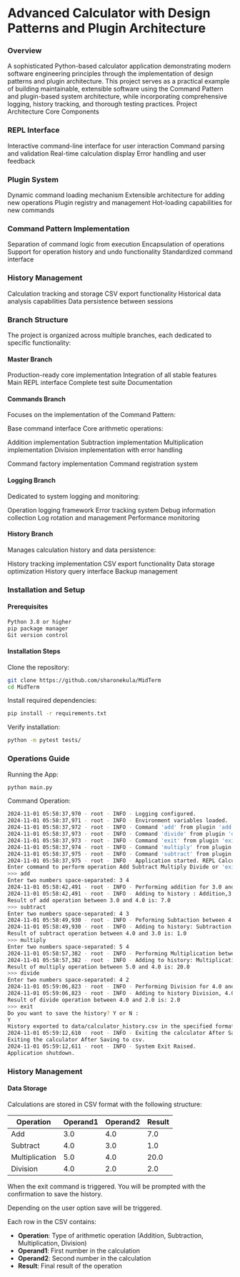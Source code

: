 # Advanced Calculator with Design Patterns and Plugin Architecture
### Overview
A sophisticated Python-based calculator application demonstrating modern software engineering principles through the implementation of design patterns and plugin architecture. This project serves as a practical example of building maintainable, extensible software using the Command Pattern and plugin-based system architecture, while incorporating comprehensive logging, history tracking, and thorough testing practices.
Project Architecture
Core Components

### REPL Interface

Interactive command-line interface for user interaction
Command parsing and validation
Real-time calculation display
Error handling and user feedback


### Plugin System

Dynamic command loading mechanism
Extensible architecture for adding new operations
Plugin registry and management
Hot-loading capabilities for new commands


### Command Pattern Implementation

Separation of command logic from execution
Encapsulation of operations
Support for operation history and undo functionality
Standardized command interface


### History Management

Calculation tracking and storage
CSV export functionality
Historical data analysis capabilities
Data persistence between sessions



### Branch Structure

The project is organized across multiple branches, each dedicated to specific functionality:

#### Master Branch

Production-ready core implementation
Integration of all stable features
Main REPL interface
Complete test suite
Documentation

#### Commands Branch
Focuses on the implementation of the Command Pattern:

Base command interface
Core arithmetic operations:

Addition implementation
Subtraction implementation
Multiplication implementation
Division implementation with error handling


Command factory implementation
Command registration system

#### Logging Branch
Dedicated to system logging and monitoring:

Operation logging framework
Error tracking system
Debug information collection
Log rotation and management
Performance monitoring

#### History Branch
Manages calculation history and data persistence:

History tracking implementation
CSV export functionality
Data storage optimization
History query interface
Backup management

### Installation and Setup

#### Prerequisites

```bash
Python 3.8 or higher
pip package manager
Git version control
```

#### Installation Steps

Clone the repository:
```bash 
git clone https://github.com/sharonekula/MidTerm
cd MidTerm
```
Install required dependencies:

```bash
pip install -r requirements.txt
```

Verify installation:
```bash
python -m pytest tests/
```

### Operations Guide

Running the App:

```bash
python main.py
```

Command Operation:

```bash
2024-11-01 05:58:37,970 - root - INFO - Logging configured.
2024-11-01 05:58:37,971 - root - INFO - Environment variables loaded.
2024-11-01 05:58:37,972 - root - INFO - Command 'add' from plugin 'add' registered.
2024-11-01 05:58:37,973 - root - INFO - Command 'divide' from plugin 'divide' registered.
2024-11-01 05:58:37,973 - root - INFO - Command 'exit' from plugin 'exit' registered.
2024-11-01 05:58:37,974 - root - INFO - Command 'multiply' from plugin 'multiply' registered.
2024-11-01 05:58:37,975 - root - INFO - Command 'subtract' from plugin 'subtract' registered.
2024-11-01 05:58:37,975 - root - INFO - Application started. REPL Calculator
Enter command to perform operation Add Subtract Multiply Divide or 'exit' to Exit
>>> add
Enter two numbers space-separated: 3 4
2024-11-01 05:58:42,491 - root - INFO - Performing addition for 3.0 and 4.0
2024-11-01 05:58:42,491 - root - INFO - Adding to history : Addition,3.0,4.0,7.0
Result of add operation between 3.0 and 4.0 is: 7.0
>>> subtract
Enter two numbers space-separated: 4 3
2024-11-01 05:58:49,930 - root - INFO - Peforming Subtaction between 4.0 and 3.0
2024-11-01 05:58:49,930 - root - INFO - Adding to history: Subtraction, 4.0, 3.0, 1.0
Result of subtract operation between 4.0 and 3.0 is: 1.0
>>> multiply
Enter two numbers space-separated: 5 4
2024-11-01 05:58:57,382 - root - INFO - Performing Multiplication between 5.0 and 4.0
2024-11-01 05:58:57,382 - root - INFO - Adding to history: Multiplication, 5.0, 4.0, 20.0
Result of multiply operation between 5.0 and 4.0 is: 20.0
>>> divide
Enter two numbers space-separated: 4 2
2024-11-01 05:59:06,823 - root - INFO - Performing Division for 4.0 and 2.0
2024-11-01 05:59:06,823 - root - INFO - Adding to history Division, 4.0, 2.0, 2.0
Result of divide operation between 4.0 and 2.0 is: 2.0
>>> exit
Do you want to save the history? Y or N :
Y
History exported to data/calculator_history.csv in the specified format.
2024-11-01 05:59:12,610 - root - INFO - Exiting the calculator After Saving to csv.
Exiting the calculator After Saving to csv.
2024-11-01 05:59:12,611 - root - INFO - System Exit Raised.
Application shutdown.
```
### History Management
#### Data Storage

Calculations are stored in CSV format with the following structure:

|   Operation     |   Operand1   |   Operand2   |   Result   |
|-----------------|---------------|---------------|------------|
|   Add           |   3.0        |   4.0        |   7.0      |
|   Subtract      |   4.0        |   3.0        |   1.0     |
|   Multiplication |   5.0       |   4.0        |   20.0     |
|   Division      |   4.0       |   2.0        |   2.0     |

When the exit command is triggered. You will be prompted with the confirmation to save the history.

Depending on the user option save will be triggered.

Each row in the CSV contains:
- **Operation**: Type of arithmetic operation (Addition, Subtraction, Multiplication, Division)
- **Operand1**: First number in the calculation
- **Operand2**: Second number in the calculation
- **Result**: Final result of the operation

